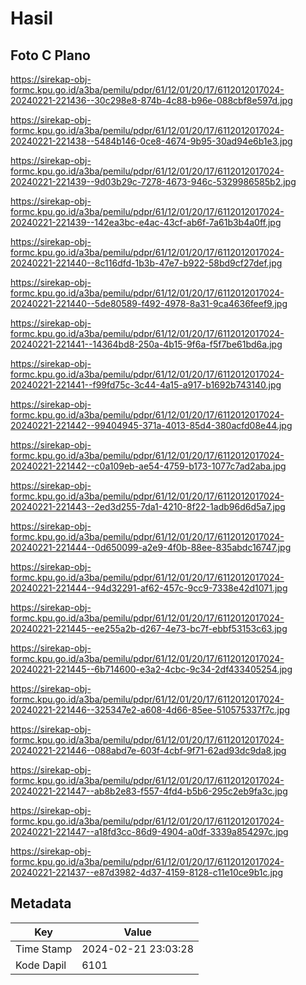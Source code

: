# Hasil

## Foto C Plano

https://sirekap-obj-formc.kpu.go.id/a3ba/pemilu/pdpr/61/12/01/20/17/6112012017024-20240221-221436--30c298e8-874b-4c88-b96e-088cbf8e597d.jpg

https://sirekap-obj-formc.kpu.go.id/a3ba/pemilu/pdpr/61/12/01/20/17/6112012017024-20240221-221438--5484b146-0ce8-4674-9b95-30ad94e6b1e3.jpg

https://sirekap-obj-formc.kpu.go.id/a3ba/pemilu/pdpr/61/12/01/20/17/6112012017024-20240221-221439--9d03b29c-7278-4673-946c-5329986585b2.jpg

https://sirekap-obj-formc.kpu.go.id/a3ba/pemilu/pdpr/61/12/01/20/17/6112012017024-20240221-221439--142ea3bc-e4ac-43cf-ab6f-7a61b3b4a0ff.jpg

https://sirekap-obj-formc.kpu.go.id/a3ba/pemilu/pdpr/61/12/01/20/17/6112012017024-20240221-221440--8c116dfd-1b3b-47e7-b922-58bd9cf27def.jpg

https://sirekap-obj-formc.kpu.go.id/a3ba/pemilu/pdpr/61/12/01/20/17/6112012017024-20240221-221440--5de80589-f492-4978-8a31-9ca4636feef9.jpg

https://sirekap-obj-formc.kpu.go.id/a3ba/pemilu/pdpr/61/12/01/20/17/6112012017024-20240221-221441--14364bd8-250a-4b15-9f6a-f5f7be61bd6a.jpg

https://sirekap-obj-formc.kpu.go.id/a3ba/pemilu/pdpr/61/12/01/20/17/6112012017024-20240221-221441--f99fd75c-3c44-4a15-a917-b1692b743140.jpg

https://sirekap-obj-formc.kpu.go.id/a3ba/pemilu/pdpr/61/12/01/20/17/6112012017024-20240221-221442--99404945-371a-4013-85d4-380acfd08e44.jpg

https://sirekap-obj-formc.kpu.go.id/a3ba/pemilu/pdpr/61/12/01/20/17/6112012017024-20240221-221442--c0a109eb-ae54-4759-b173-1077c7ad2aba.jpg

https://sirekap-obj-formc.kpu.go.id/a3ba/pemilu/pdpr/61/12/01/20/17/6112012017024-20240221-221443--2ed3d255-7da1-4210-8f22-1adb96d6d5a7.jpg

https://sirekap-obj-formc.kpu.go.id/a3ba/pemilu/pdpr/61/12/01/20/17/6112012017024-20240221-221444--0d650099-a2e9-4f0b-88ee-835abdc16747.jpg

https://sirekap-obj-formc.kpu.go.id/a3ba/pemilu/pdpr/61/12/01/20/17/6112012017024-20240221-221444--94d32291-af62-457c-9cc9-7338e42d1071.jpg

https://sirekap-obj-formc.kpu.go.id/a3ba/pemilu/pdpr/61/12/01/20/17/6112012017024-20240221-221445--ee255a2b-d267-4e73-bc7f-ebbf53153c63.jpg

https://sirekap-obj-formc.kpu.go.id/a3ba/pemilu/pdpr/61/12/01/20/17/6112012017024-20240221-221445--6b714600-e3a2-4cbc-9c34-2df433405254.jpg

https://sirekap-obj-formc.kpu.go.id/a3ba/pemilu/pdpr/61/12/01/20/17/6112012017024-20240221-221446--325347e2-a608-4d66-85ee-510575337f7c.jpg

https://sirekap-obj-formc.kpu.go.id/a3ba/pemilu/pdpr/61/12/01/20/17/6112012017024-20240221-221446--088abd7e-603f-4cbf-9f71-62ad93dc9da8.jpg

https://sirekap-obj-formc.kpu.go.id/a3ba/pemilu/pdpr/61/12/01/20/17/6112012017024-20240221-221447--ab8b2e83-f557-4fd4-b5b6-295c2eb9fa3c.jpg

https://sirekap-obj-formc.kpu.go.id/a3ba/pemilu/pdpr/61/12/01/20/17/6112012017024-20240221-221447--a18fd3cc-86d9-4904-a0df-3339a854297c.jpg

https://sirekap-obj-formc.kpu.go.id/a3ba/pemilu/pdpr/61/12/01/20/17/6112012017024-20240221-221437--e87d3982-4d37-4159-8128-c11e10ce9b1c.jpg


## Metadata

| Key        | Value               |
| ---------- | ------------------- |
| Time Stamp | 2024-02-21 23:03:28 |
| Kode Dapil | 6101                |



